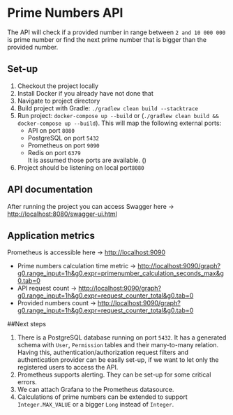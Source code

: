 Prime Numbers API
=================

The API will check if a provided number in range between `2 and 10 000 000` is prime number or find the next prime number that is bigger than the provided number.

Set-up
------
1. Checkout the project locally
2. Install Docker if you already have not done that
3. Navigate to project directory
4. Build project with Gradle: `./gradlew clean build --stacktrace`
5. Run project: `docker-compose up --build` or (`./gradlew clean build && docker-compose up --build`). This will map the following external ports:
   * API on port `8080`
   * PostgreSQL on port `5432`
   * Prometheus on port `9090`
   * Redis on port `6379`  
   It is assumed those ports are available. ()
6. Project should be listening on local port`8080`

API documentation
-----------------
After running the project you can access Swagger here -> [http://localhost:8080/swagger-ui.html](http://localhost:8080/swagger-ui.html)

Application metrics
-------------------
Prometheus is accessible here -> [http://localhost:9090](http://localhost:9090)

* Prime numbers calculation time metric -> [http://localhost:9090/graph?g0.range_input=1h&g0.expr=primenumber_calculation_seconds_max&g0.tab=0](http://localhost:9090/graph?g0.range_input=1h&g0.expr=primenumber_calculation_seconds_max&g0.tab=0)
* API request count -> [http://localhost:9090/graph?g0.range_input=1h&g0.expr=request_counter_total&g0.tab=0](http://localhost:9090/graph?g0.range_input=1h&g0.expr=request_counter_total&g0.tab=0)
* Provided numbers count -> [http://localhost:9090/graph?g0.range_input=1h&g0.expr=request_counter_total&g0.tab=0](http://localhost:9090/graph?g0.range_input=1h&g0.expr=request_counter_total&g0.tab=0)

##Next steps
1. There is a PostgreSQL database running on port `5432`. It has a generated schema with `User`, `Permission` tables and their many-to-many relation.
Having this, authentication/authorization request filters and authentication provider can be easily set-up, if we want to let only the registered users to access the API.
2. Prometheus supports alerting. They can be set-up for some critical errors.
3. We can attach Grafana to the Prometheus datasource.
4. Calculations of prime numbers can be extended to support `Integer.MAX_VALUE` or a bigger `Long` instead of `Integer`.